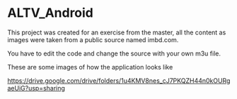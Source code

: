 # ALTV_Android
This project was created for an exercise from the master, all the content as images were taken from a public source named imbd.com.

You have to edit the code and change the source with your own m3u file. 

These are some images of how the application looks like

https://drive.google.com/drive/folders/1u4KMV8nes_cJ7PKQZH44n0kOURgaeUiG?usp=sharing
